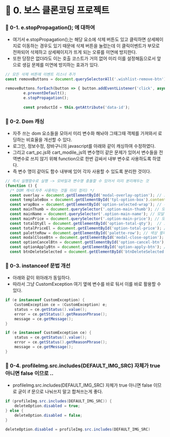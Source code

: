 # 📌 0. 보스 클론코딩 프로젝트
### 📌 0-1. e.stopPropagation(); 에 대하여
- 여기서 e.stopPropagation();는 해당 요소에 삭제 버튼도 있고 클릭하면 상세페이지로 이동하는 경우도 있기 때문에 삭제 버튼을 눌렀는데 이 클릭이벤트가 부모로 전파되어 삭제하고 상세페이지가 뜨게 되는 오류를 미연에 방지한다.
- 또한 당장은 없더라도 이는 호출 코스트가 거의 없어 미리 이를 설정해둠으로서 앞으로 생길 문제를 미연에 방지하는 효과가 있다.
```js
// 모든 삭제 버튼에 이벤트 리스너 추가
const removeButtons = document.querySelectorAll('.wishlist-remove-btn');

removeButtons.forEach(button => { button.addEventListener('click', async function(e) {
        e.preventDefault();
        e.stopPropagation();
        
        const productId = this.getAttribute('data-id');
```

### 📌 0-2. Dom 캐싱
- 자주 쓰는 dom 요소들을 모아서 미리 변수화 해놔야 그때그때 객체를 가져와서 로딩하는 비효율을 개선할 수 있다.
- 로그인, 정보수정, 장바구니의 javascript를 아래와 같이 캐싱하여 수정하였다.
- 그리고 cart_pc.js와 cart_modile_js의 변수명이 같은 문제가 있어서 변수들을 전역변수로 쓰지 않기 위해 function으로 한번 감싸서 내부 변수로 사용하도록 하였다.
- 즉 변수 명이 같아도 함수 내부에 있어 각자 사용할 수 있도록 분리한 것이다.
```js
// 즉시 실행함수로 실행 -> 모바일과 변수명 충돌할 수 있어서 미리 분리해두는 것 
(function () {
  /* DOM 캐시(자주 사용하는 것들 미리 정리) */
  const overlay = document.getElementById('modal-overlay-option'); // 모달 오버레이
  const templateBox = document.getElementById('tpl-option-box').content; // 색상 옵션 박스 템플릿 내부 틀
  const wrapBox = document.getElementById('option-selected-wrap'); // 위 템플릿을 바탕으로 옵션 박스가 쌓이는 곳
  const mainThumb = document.querySelector('.option-main-thumb'); // 모달 내 메인 상품 이미지
  const mainName = document.querySelector('.option-main-name'); // 모달 내 메인 상품 이름
  const mainPrice = document.querySelector('.option-main-price'); // 모달 내 메인 상품 가격
  const totalQtyEl = document.getElementById('option-total-qty');  // 모달 내 옵션 박스 합계 수량
  const totalPriceEl = document.getElementById('option-total-price'); // 모달 내 옵션 박스 합계 가격
  const paletteRow = document.getElementById('palette-row'); // 색상 팔레트 영역
  const modalCloseBtn = document.getElementById('modal-close-option'); // 모달 닫기 버튼
  const optionCancelBtn = document.getElementById('option-cancel-btn'); // 옵션 취소 버튼
  const optionApplyBtn = document.getElementById('option-apply-btn'); // 옵션 적용 버튼
  const btnDeleteSelected = document.getElementById('btnDeleteSelected'); // 선택된 항목 삭제 버튼
```

### 📌 0-3. instanceof 문법 개선 
- 아래와 같이 위아래가 동일하다. 
- 따라서 그냥 CustomException 여기 옆에 변수를 바로 둬서 이를 바로 활용할 수 있다.
```java
if (e instanceof CustomException) {
    CustomException ce = (CustomException) e;
    status = ce.getStatus().value();
    error = ce.getStatus().getReasonPhrase();
    message = ce.getMessage();
}

if (e instanceof CustomException ce) {
    status = ce.getStatus().value();
    error = ce.getStatus().getReasonPhrase();
    message = ce.getMessage();
}
```

### 📌 0-4. profileImg.src.includes(DEFAULT_IMG_SRC) 자체가 true 아니면 false 이므로 ..
- profileImg.src.includes(DEFAULT_IMG_SRC) 자체가 true 아니면 false 이므로 굳이 if 문으로 나눠쓰지 말고 합쳐쓰는게 좋다.
```java
if (profileImg.src.includes(DEFAULT_IMG_SRC)) {
    deleteOption.disabled = true;
} else {
    deleteOption.disabled = false;
}

deleteOption.disabled = profileImg.src.includes(DEFAULT_IMG_SRC)
```